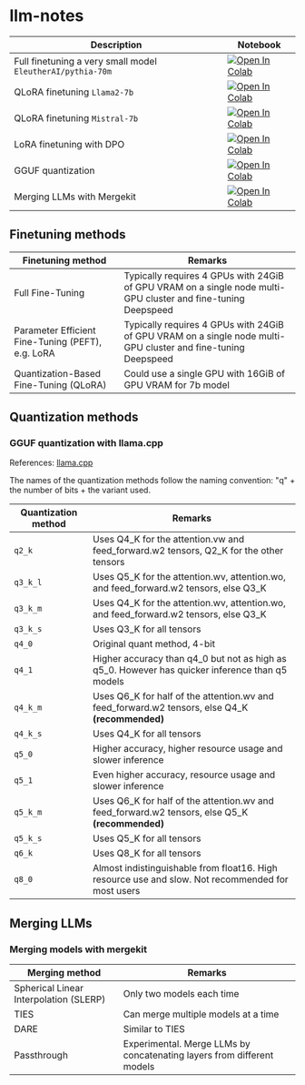 # llm-notes

| Description | Notebook |
| ----------- | -------- |
| Full finetuning a very small model `EleutherAI/pythia-70m` | [![Open In Colab](https://colab.research.google.com/assets/colab-badge.svg)](https://colab.research.google.com/github/kesamet/analyser/blob/master/finetune_full_pythia.ipynb) |
| QLoRA finetuning `Llama2-7b` | [![Open In Colab](https://colab.research.google.com/assets/colab-badge.svg)](https://colab.research.google.com/github/kesamet/analyser/blob/master/finetune_qlora_llama2.ipynb) |
| QLoRA finetuning `Mistral-7b` | [![Open In Colab](https://colab.research.google.com/assets/colab-badge.svg)](https://colab.research.google.com/github/kesamet/analyser/blob/master/finetune_qlora_mistral.ipynb) |
| LoRA finetuning with DPO | [![Open In Colab](https://colab.research.google.com/assets/colab-badge.svg)](https://colab.research.google.com/github/kesamet/analyser/blob/master/finetune_dpo.ipynb) |
| GGUF quantization | [![Open In Colab](https://colab.research.google.com/assets/colab-badge.svg)](https://colab.research.google.com/github/kesamet/analyser/blob/master/quantize_model_with_gguf.ipynb) |
| Merging LLMs with Mergekit | [![Open In Colab](https://colab.research.google.com/assets/colab-badge.svg)](https://colab.research.google.com/github/kesamet/analyser/blob/master/merging_with_mergekit.ipynb) |


## Finetuning methods

| Finetuning method | Remarks |
| ----------------- | ------- |
| Full Fine-Tuning | Typically requires 4 GPUs with 24GiB of GPU VRAM on a single node multi-GPU cluster and fine-tuning Deepspeed |
| Parameter Efficient Fine-Tuning (PEFT), e.g. LoRA | Typically requires 4 GPUs with 24GiB of GPU VRAM on a single node multi-GPU cluster and fine-tuning Deepspeed |
| Quantization-Based Fine-Tuning (QLoRA)| Could use a single GPU with 16GiB of GPU VRAM for 7b model |


## Quantization methods

### GGUF quantization with llama.cpp

References: [llama.cpp](https://github.com/ggerganov/llama.cpp)

The names of the quantization methods follow the naming convention: "q" + the number of bits + the variant used.

| Quantization method | Remarks |
| ------------------- | ------- |
| `q2_k` | Uses Q4_K for the attention.vw and feed_forward.w2 tensors, Q2_K for the other tensors |
| `q3_k_l` | Uses Q5_K for the attention.wv, attention.wo, and feed_forward.w2 tensors, else Q3_K |
| `q3_k_m` | Uses Q4_K for the attention.wv, attention.wo, and feed_forward.w2 tensors, else Q3_K |
| `q3_k_s` | Uses Q3_K for all tensors |
| `q4_0` | Original quant method, 4-bit |
| `q4_1` | Higher accuracy than q4_0 but not as high as q5_0. However has quicker inference than q5 models |
| `q4_k_m` | Uses Q6_K for half of the attention.wv and feed_forward.w2 tensors, else Q4_K **(recommended)** |
| `q4_k_s` | Uses Q4_K for all tensors |
| `q5_0` | Higher accuracy, higher resource usage and slower inference |
| `q5_1` | Even higher accuracy, resource usage and slower inference |
| `q5_k_m` | Uses Q6_K for half of the attention.wv and feed_forward.w2 tensors, else Q5_K **(recommended)** |
| `q5_k_s` | Uses Q5_K for all tensors |
| `q6_k` | Uses Q8_K for all tensors |
| `q8_0` | Almost indistinguishable from float16. High resource use and slow. Not recommended for most users |


## Merging LLMs

### Merging models with mergekit

| Merging method | Remarks |
| -------------- | ------- |
| Spherical Linear Interpolation (SLERP) | Only two models each time |
| TIES | Can merge multiple models at a time |
| DARE | Similar to TIES |
| Passthrough | Experimental. Merge LLMs by concatenating layers from different models |
